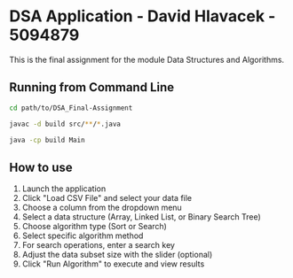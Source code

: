 # DSA Application - David Hlavacek - 5094879

This is the final assignment for the module Data Structures and Algorithms.

## Running from Command Line

```bash
cd path/to/DSA_Final-Assignment

javac -d build src/**/*.java

java -cp build Main
```

## How to use

1. Launch the application
2. Click "Load CSV File" and select your data file
3. Choose a column from the dropdown menu
4. Select a data structure (Array, Linked List, or Binary Search Tree)
5. Choose algorithm type (Sort or Search)
6. Select specific algorithm method
7. For search operations, enter a search key
8. Adjust the data subset size with the slider (optional)
9. Click "Run Algorithm" to execute and view results
